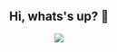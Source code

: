 
<div style="text-align:center">

<h2>Hi, whats's up? 👋</h2>

<p></p>

<img src="https://media2.giphy.com/media/QQkyLVLAbQRKU/giphy.gif?cid=ecf05e47a38bd4adecfec396952ddb0de630f210e5a760b9&rid=giphy.gif" />

</div>